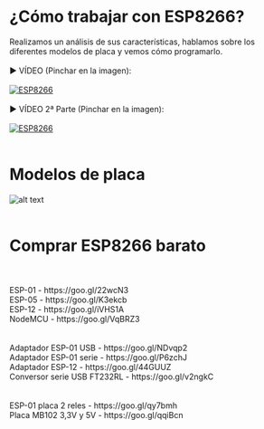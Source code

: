 # ¿Cómo trabajar con ESP8266?
Realizamos un análisis de sus características, hablamos sobre los diferentes modelos de placa y vemos cómo programarlo.
<br>
<br>
▶️ VÍDEO (Pinchar en la imagen):
<br>
<br>
[![ESP8266](https://i.imgur.com/yHCHDMr.png)](https://www.youtube.com/watch?v=gAe-Kjg_ggc&t "Ver vídeo sobre ESP8266")
<br>
<br>
▶️ VÍDEO 2ª Parte (Pinchar en la imagen):
<br>
<br>
[![ESP8266](https://i.imgur.com/r5GpSca.png)](https://www.youtube.com/watch?v=9IwJIkTxgME&t "Ver vídeo sobre ESP8266")
<br>
<br>
# Modelos de placa
![alt text](https://i.imgur.com/CCxHUey.png)
<br>
<br>
# Comprar ESP8266 barato
<br>
<br>
ESP-01 - https://goo.gl/22wcN3<br>
ESP-05 - https://goo.gl/K3ekcb<br>
ESP-12 - https://goo.gl/iVHS1A<br>
NodeMCU - https://goo.gl/VqBRZ3<br>
<br>
<br>
Adaptador ESP-01 USB - https://goo.gl/NDvqp2<br>
Adaptador ESP-01 serie - https://goo.gl/P6zchJ<br>
Adaptador ESP-12 - https://goo.gl/44GUUZ<br>
Conversor serie USB FT232RL - https://goo.gl/v2ngkC<br>
<br>
<br>
ESP-01 placa 2 reles - https://goo.gl/qy7bmh<br>
Placa MB102 3,3V y 5V - https://goo.gl/qqiBcn


